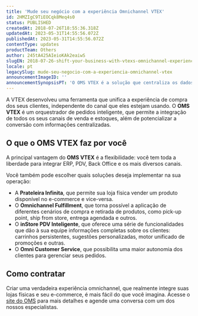 ```yaml
---
title: 'Mude seu negócio com a experiência Omnichannel VTEX'
id: 2HMZIgC9TiEOCqk8Meq4s0
status: PUBLISHED
createdAt: 2018-07-26T18:55:36.318Z
updatedAt: 2023-05-31T14:55:56.072Z
publishedAt: 2023-05-31T14:55:56.072Z
contentType: updates
productTeam: Others
author: 245tA425AIeioKAk2eaiwS
slugEN: 2018-07-26-shift-your-business-with-vtexs-omnichannel-experience
locale: pt
legacySlug: mude-seu-negocio-com-a-experiencia-omnichannel-vtex
announcementImageID: ''
announcementSynopsisPT: 'O OMS VTEX é a solução que centraliza os dados dos seus clientes e integra todos os seus canais de venda e estoques.'
---
```


A VTEX desenvolveu uma ferramenta que unifica a experiência de compra dos seus clientes, independente do canal que eles estejam usando. O __OMS VTEX__ é um orquestrador de pedidos inteligente, que permite a integração de todos os seus canais de venda e estoques, além de potencializar a conversão com informações centralizadas.


## O que o OMS VTEX faz por você
A principal vantagem do __OMS VTEX__ é a flexibilidade: você tem toda a liberdade para integrar ERP, PDV, Back Office e os mais diversos canais.

Você também pode escolher quais soluções deseja implementar na sua operação:
- A __Prateleira Infinita__, que permite sua loja física vender um produto disponível no e-commerce e vice-versa.
- O __Omnichannel Fulfillment__, que torna possível a aplicação de diferentes cenários de compra e retirada de produtos, como pick-up point, ship from store, entrega agendada e outros.
- O __inStore PDV Inteligente__, que oferece uma série de funcionalidades que dão à sua equipe informações completas sobre os clientes: carrinhos persistentes, sugestões personalizadas, motor unificado de promoções e outras.
- O __Omni Customer Service__, que possibilita uma maior autonomia dos clientes para gerenciar seus pedidos.


## Como contratar
Criar uma verdadeira experiência omnichannel, que realmente integre suas lojas físicas e seu e-commerce, é mais fácil do que você imagina. Acesse o [site do OMS](http://oms.vtex.com/) para mais detalhes e agende uma conversa com um dos nossos especialistas.

